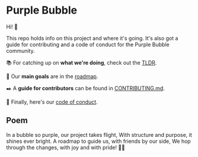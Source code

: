 # Purple Bubble

Hi! 👋

This repo holds info on this project and where it's going. It's also got a guide for contributing and a code of conduct for the Purple Bubble community.

📚 For catching up on **what we're doing**, check out the [TLDR](/TLDR.md).

🎯 Our **main goals** are in the [roadmap](ROADMAP.md).

✒️ A **guide for contributors** can be found in [CONTRIBUTING.md](CONTRIBUTING.md).

🤝 Finally, here's our [code of conduct](CODE_OF_CONDUCT.md).

## Poem
In a bubble so purple, our project takes flight,
With structure and purpose, it shines ever bright.
A roadmap to guide us, with friends by our side,
We hop through the changes, with joy and with pride! 🐰✨
